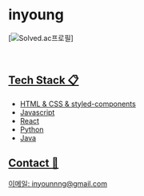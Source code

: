 # inyoung



[![Solved.ac프로필](http://mazassumnida.wtf/api/v2/generate_badge?boj=dlsdud)]
<a href="https://solved.ac/profile/dlsud"/>

<!--
<a href="https://img.shields.io/badge/Tistory%20%7C%20algorithm-E5511E?style=flat-square&logo=Blogger&logoColor=white"/>
<a href="https://img.shields.io/badge/Velog%20%7C%20dlsdud.log-3DDC84?style=flat-square&logo=Blogger&logoColor=white"/>
<a href="https://github-readme-stats.vercel.app/api/top-langs/?username=Dlsdud&layout=compact"/>
-->
</br>

## Tech Stack 📋
- HTML & CSS & styled-components
- Javascript
- React
- Python
- Java

## Contact 🙂
이메일: inyounnng@gmail.com
